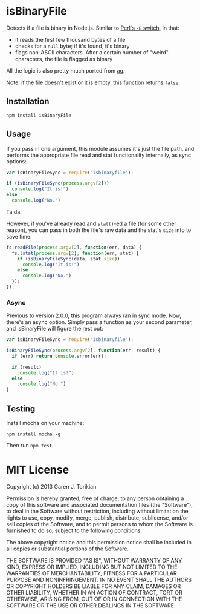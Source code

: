isBinaryFile
============

Detects if a file is binary in Node.js. Similar to [Perl's `-B` switch](http://stackoverflow.com/questions/899206/how-does-perl-know-a-file-is-binary),
in that:

* it reads the first few thousand bytes of a file
* checks for a `null` byte; if it's found, it's binary
* flags non-ASCII characters. After a certain number of "weird" characters, the
file is flagged as binary

All the logic is also pretty much ported from
[ag](https://github.com/ggreer/the_silver_searcher).

Note: if the file doesn't exist or it is empty, this function returns `false`.

## Installation

```
npm install isBinaryFile
```

## Usage

If you pass in one argument, this module assumes it's just the file path, and
performs the appropriate file read and stat functionality internally, as sync
options:

``` javascript
var isBinaryFileSync = require("isbinaryfile");

if (isBinaryFileSync(process.argv[2]))
  console.log("It is!")
else
  console.log("No.")
```

Ta da.

However, if you've already read and `stat()`-ed a file (for some other reason),
you can pass in both the file's raw data and the stat's `size` info to save
time:

```javascript
fs.readFile(process.argv[2], function(err, data) {
  fs.lstat(process.argv[2], function(err, stat) {
    if (isBinaryFileSync(data, stat.size))
      console.log("It is!")
    else
      console.log("No.")
  });
});
```

### Async

Previous to version 2.0.0, this program always ran in sync mode. Now, there's
an async option. Simply pass a function as your second parameter, and isBinaryFile
will figure the rest out:

``` javascript
var isBinaryFileSync = require("isbinaryfile");

isBinaryFileSync(process.argv[2], function(err, result) {
  if (err) return console.error(err);

  if (result)
    console.log("It is!")
  else
    console.log("No.")
}
```

## Testing

Install mocha on your machine:

```
npm install mocha -g
```

Then run `npm test`.

# MIT License

Copyright (c) 2013 Garen J. Torikian

Permission is hereby granted, free of charge, to any person
obtaining a copy of this software and associated documentation
files (the "Software"), to deal in the Software without
restriction, including without limitation the rights to use,
copy, modify, merge, publish, distribute, sublicense, and/or sell
copies of the Software, and to permit persons to whom the
Software is furnished to do so, subject to the following
conditions:

The above copyright notice and this permission notice shall be
included in all copies or substantial portions of the Software.

THE SOFTWARE IS PROVIDED "AS IS", WITHOUT WARRANTY OF ANY KIND,
EXPRESS OR IMPLIED, INCLUDING BUT NOT LIMITED TO THE WARRANTIES
OF MERCHANTABILITY, FITNESS FOR A PARTICULAR PURPOSE AND
NONINFRINGEMENT. IN NO EVENT SHALL THE AUTHORS OR COPYRIGHT
HOLDERS BE LIABLE FOR ANY CLAIM, DAMAGES OR OTHER LIABILITY,
WHETHER IN AN ACTION OF CONTRACT, TORT OR OTHERWISE, ARISING
FROM, OUT OF OR IN CONNECTION WITH THE SOFTWARE OR THE USE OR
OTHER DEALINGS IN THE SOFTWARE.
